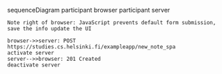 sequenceDiagram
    participant browser
    participant server

    Note right of browser: JavaScript prevents default form submission, save the info update the UI
    
    browser->>server: POST https://studies.cs.helsinki.fi/exampleapp/new_note_spa
    activate server
    server-->>browser: 201 Created
    deactivate server
